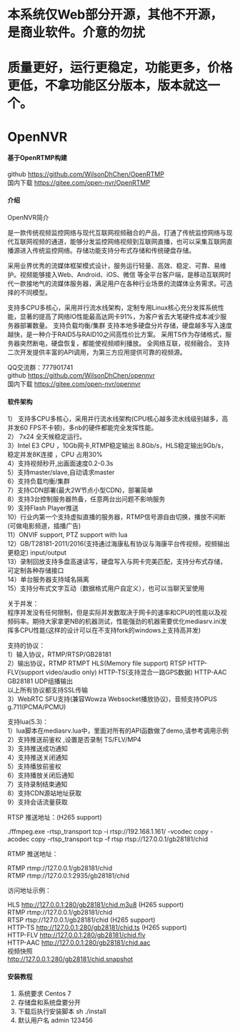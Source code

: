 # 本系统仅Web部分开源，其他不开源，是商业软件。介意的勿扰
# 质量更好，运行更稳定，功能更多，价格更低，不拿功能区分版本，版本就这一个。

# OpenNVR

#### 基于OpenRTMP构建
github   https://github.com/WilsonDhChen/OpenRTMP  
国内下载   https://gitee.com/open-nvr/OpenRTMP  

#### 介绍
OpenNVR简介

是一款传统视频监控网络与现代互联网视频融合的产品，打通了传统监控网络与现代互联网视频的通道，能够分发监控网络视频到互联网直播，也可以采集互联网直播源进入传统监控网络。存储功能支持分布式存储和传统硬盘存储。

采用业界优秀的流媒体框架模式设计，服务运行轻量、高效、稳定、可靠、易维护。视频能够接入Web、Android、iOS、微信 等全平台客户端，是移动互联网时代一款接地气的流媒体服务器，满足用户在各种行业场景的流媒体业务需求。可选择的不同模型。

支持多CPU多核心，采用并行流水线架构，定制专用Linux核心充分发挥系统性能，显著的提高了网络IO性能最高达网卡91%，为客户省去大笔硬件成本减少服务器部署数量。
支持负载均衡/集群
支持本地多硬盘分片存储，硬盘越多写入速度越快，是一种介于RAID5与RAID10之间高性价比方案。
采用TS作为存储格式，服务器突然断电，硬盘恢复，都能使视频顺利播放。
全网络互联，视频融合。
支持二次开发提供丰富的API调用，为第三方应用提供可靠的视频源。

QQ交流群：777901741  
github   https://github.com/WilsonDhChen/opennvr  
国内下载   https://gitee.com/open-nvr/opennvr  

  
#### 软件架构
1） 支持多CPU多核心，采用并行流水线架构(CPU核心越多流水线级别越多，高并发60 FPS不卡顿)，多nb的硬件都能完全发挥性能。  
2） 7x24 全天候稳定运行。  
3）Intel E3 CPU ，10Gb网卡,RTMP稳定输出 8.8Gb/s，HLS稳定输出9Gb/s，稳定并发8K连接 ，CPU 占用30%  
4）支持视频秒开,出画面速度0.2-0.3s  
5）支持master/slave,自动请求master  
6）支持负载均衡/集群  
7）支持CDN部署(最大2W节点小型CDN)，部署简单  
8）支持3台控制服务器热备，任意两台出问题不影响服务  
9）支持Flash Player推送  
10）行业内第一个支持虚拟直播的服务器，RTMP信号源自由切换，播放不间断(可做电影频道，插播广告)  
11）ONVIF support, PTZ support with lua  
12）GB/T28181-2011/2016(支持通过海康私有协议与海康平台传视频，视频输出更稳定) input/output  
13）录制回放支持多盘高速读写，硬盘写入与网卡完美匹配，支持分布式存储，可定制各种存储接口  
14）单台服务器支持域名隔离  
15）支持分布式文字互动（数据格式用户自定义），也可以当聊天室使用  
   
关于并发：   
程序并发没有任何限制，但是实际并发数取决于网卡的速率和CPU的性能以及视频码率。期待大家拿更NB的机器测试，性能强劲的机器需要优化mediasrv.ini发挥多CPU性能(这样的设计可以在不支持fork的windows上支持高并发)  
  
支持的协议：   
1）输入协议，RTMP/RTSP/GB28181   
2）输出协议，RTMP RTMPT HLS(Memory file support) RTSP HTTP-FLV(support video/audio only) HTTP-TS(支持混合一路GPS数据) HTTP-AAC GB28181 UDP组播输出  
以上所有协议都支持SSL传输  
3）WebRTC SFU支持(兼容Wowza Websocket播放协议)，音频支持OPUS g.711(PCMA/PCMU)  

支持lua(5.3)：  
1）lua脚本在mediasrv.lua中，里面对所有的API函数做了demo,请参考调用示例 
2）支持推送前鉴权 ,设置是否录制 TS/FLV/MP4  
3）支持推送成功通知  
4）支持推送关闭通知  
5）支持播放前鉴权  
6）支持播放关闭后通知  
7）支持录制结束通知  
8）支持CDN源站地址获取  
9）支持会话流量获取  
  
RTSP 推送地址：(H265 support)  
  
./ffmpeg.exe -rtsp_transport tcp -i rtsp://192.168.1.161/ -vcodec copy -acodec copy -rtsp_transport tcp -f rtsp rtsp://127.0.0.1/gb28181/chid  

RTMP 推送地址：  
  
RTMP rtmp://127.0.0.1/gb28181/chid  
RTMP rtmp://127.0.0.1:2935/gb28181/chid  
  
访问地址示例：  
  
HLS http://127.0.0.1:280/gb28181/chid.m3u8 (H265 support)  
RTMP rtmp://127.0.0.1/gb28181/chid  
RTSP rtsp://127.0.0.1/gb28181/chid (H265 support)  
HTTP-TS http://127.0.0.1:280/gb28181/chid.ts (H265 support)  
HTTP-FLV http://127.0.0.1:280/gb28181/chid.flv  
HTTP-AAC http://127.0.0.1:280/gb28181/chid.aac  
视频快照  
http://127.0.0.1:280/gb28181/chid.snapshot  
  
  
#### 安装教程

1. 系统要求 Centos 7
2. 存储盘和系统盘要分开
3. 下载后执行安装脚本 sh ./install
4. 默认用户名 admin 123456






